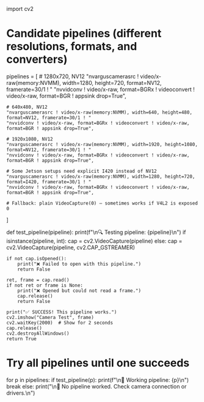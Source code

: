 import cv2

# Candidate pipelines (different resolutions, formats, and converters)
pipelines = [
    # 1280x720, NV12
    "nvarguscamerasrc ! video/x-raw(memory:NVMM), width=1280, height=720, format=NV12, framerate=30/1 ! "
    "nvvidconv ! video/x-raw, format=BGRx ! videoconvert ! video/x-raw, format=BGR ! appsink drop=True",

    # 640x480, NV12
    "nvarguscamerasrc ! video/x-raw(memory:NVMM), width=640, height=480, format=NV12, framerate=30/1 ! "
    "nvvidconv ! video/x-raw, format=BGRx ! videoconvert ! video/x-raw, format=BGR ! appsink drop=True",

    # 1920x1080, NV12
    "nvarguscamerasrc ! video/x-raw(memory:NVMM), width=1920, height=1080, format=NV12, framerate=30/1 ! "
    "nvvidconv ! video/x-raw, format=BGRx ! videoconvert ! video/x-raw, format=BGR ! appsink drop=True",

    # Some Jetson setups need explicit I420 instead of NV12
    "nvarguscamerasrc ! video/x-raw(memory:NVMM), width=1280, height=720, format=I420, framerate=30/1 ! "
    "nvvidconv ! video/x-raw, format=BGRx ! videoconvert ! video/x-raw, format=BGR ! appsink drop=True",

    # Fallback: plain VideoCapture(0) — sometimes works if V4L2 is exposed
    0
]

def test_pipeline(pipeline):
    print(f"\n🔍 Testing pipeline: {pipeline}\n")
    if isinstance(pipeline, int):
        cap = cv2.VideoCapture(pipeline)
    else:
        cap = cv2.VideoCapture(pipeline, cv2.CAP_GSTREAMER)

    if not cap.isOpened():
        print("❌ Failed to open with this pipeline.")
        return False

    ret, frame = cap.read()
    if not ret or frame is None:
        print("❌ Opened but could not read a frame.")
        cap.release()
        return False

    print("✅ SUCCESS! This pipeline works.")
    cv2.imshow("Camera Test", frame)
    cv2.waitKey(2000)  # Show for 2 seconds
    cap.release()
    cv2.destroyAllWindows()
    return True

# Try all pipelines until one succeeds
for p in pipelines:
    if test_pipeline(p):
        print(f"\n🎉 Working pipeline: {p}\n")
        break
else:
    print("\n🚨 No pipeline worked. Check camera connection or drivers.\n")

